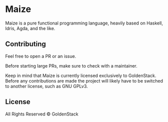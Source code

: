 # Maize

Maize is a pure functional programming language, heavily based on Haskell, Idris, Agda, and the like.

## Contributing

Feel free to open a PR or an issue.

Before starting large PRs, make sure to check with a maintainer.

Keep in mind that Maize is currently licensed exclusively to GoldenStack. Before any contributions are made the project will likely have to be switched to another license, such as GNU GPLv3.

## License

All Rights Reserved © GoldenStack